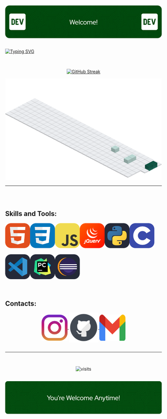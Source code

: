 ![Header](img/header.png)
<br>
<br>

<div>

[![Typing SVG](https://readme-typing-svg.demolab.com?font=Fira+Code&size=43&duration=3200&pause=800&color=0B8800&center=true&vCenter=true&random=false&width=1080&lines=Hello+World!;My+name+is+Kau%C3%A3+Agner;I'm+21+years+old;I'm+a+Software+Developer)](https://git.io/typing-svg)
<br>
<br>
<br>
</div>


<div align="center">

  [![GitHub Streak](https://github-readme-streak-stats.herokuapp.com?user=KauaAgner&theme=github-dark&card_width=800&card_height=200)](https://git.io/streak-stats)
  
</div>

<div align="center">
  
  ![GitHub Active](https://github.com/KauaAgner/KauaAgner/blob/main/img/activegit.svg)
  
</div>

-----

<br>
<br>

## Skills and Tools:

<div align="left">
  <img align="left"  height="80" width="80" src=https://github.com/KauaAgner/KauaAgner/blob/main/img/HTML.svg>
  <img align="left"  height="80" width="80" src=https://github.com/KauaAgner/KauaAgner/blob/main/img/CSS.svg>
  <img align="left"  height="80" width="80" src=https://github.com/KauaAgner/KauaAgner/blob/main/img/JavaScript.svg>
  <img align="left"  height="80" width="80" src=https://github.com/KauaAgner/KauaAgner/blob/main/img/JQuery.svg>
  <img align="left"  height="80" width="80" src=https://github.com/KauaAgner/KauaAgner/blob/main/img/python.svg>
  <img height="80" width="80" src=https://github.com/KauaAgner/KauaAgner/blob/main/img/C.svg> 
</div>
<br>
<div align="left">
  <img align="left"  height="80" width="80" src=https://github.com/KauaAgner/KauaAgner/blob/main/img/VSCode.svg>
  <img align="left"  height="80" width="80" src=https://github.com/KauaAgner/KauaAgner/blob/main/img/PyCharm.svg>
  <img height="80" width="80" src=https://github.com/KauaAgner/KauaAgner/blob/main/img/Eclipse.svg>
</div>

<br>
<br>

## Contacts:

<div align="center">
  <a href="https://instagram.com/kaua_agner" target="_blank">
  <img align="center" height="84" width="84" src="https://github.com/KauaAgner/KauaAgner/blob/main/img/insta.png">
  </a>

  <a href="https://github.com/KauaAgner" target="_blank">
  <img align="center" height="95" width="95" src="https://github.com/KauaAgner/KauaAgner/blob/main/img/git2.png">
  </a>

  <a href="mailto:kauaag@gmail.com" target="_blank">
  <img align="center" height="84" width="84" src="https://github.com/KauaAgner/KauaAgner/blob/main/img/gmail.png">
  </a>

  <br>
  <br>
</div>

-----
 <br>
<div align="center">
 
  ![visits](https://visit-counter.vercel.app/counter.png?page=https%3A%2F%2Fgithub.com%2FKauaAgner&s=40&c=046204&bg=00000000&no=4&ff=digi&tb=Visits%3A+&ta=)
  <br>
  <br>
 </div>
  
![Footer](img/footer.png)
